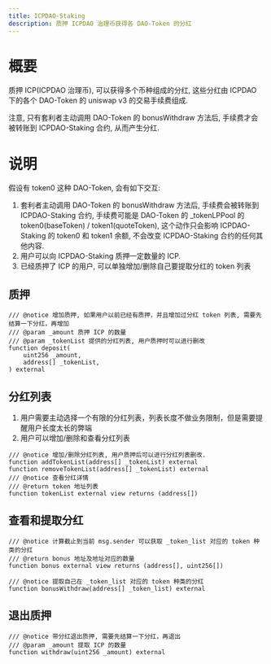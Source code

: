```yaml
---
title: ICPDAO-Staking
description: 质押 ICPDAO 治理币获得各 DAO-Token 的分红
---
```


# 概要

质押 ICP(ICPDAO 治理币), 可以获得多个币种组成的分红, 这些分红由 ICPDAO 下的各个 DAO-Token 的 uniswap v3 的交易手续费组成.

注意, 只有套利者主动调用 DAO-Token 的 bonusWithdraw 方法后, 手续费才会被转账到 ICPDAO-Staking 合约, 从而产生分红.

# 说明

假设有 token0 这种 DAO-Token, 会有如下交互:

1. 套利者主动调用 DAO-Token 的 bonusWithdraw 方法后, 手续费会被转账到 ICPDAO-Staking 合约, 手续费可能是 DAO-Token 的 _tokenLPPool 的 token0(baseToken) / token1(quoteToken), 这个动作只会影响 ICPDAO-Staking 的 token0 和 token1 余额, 不会改变 ICPDAO-Staking 合约的任何其他内容.
2. 用户可以向 ICPDAO-Staking 质押一定数量的 ICP.
3. 已经质押了 ICP 的用户, 可以单独增加/删除自己要提取分红的 token 列表

## 质押

```solidity
/// @notice 增加质押, 如果用户以前已经有质押，并且增加过分红 token 列表, 需要先结算一下分红，再增加
/// @param _amount 质押 ICP 的数量
/// @param _tokenList 提供的分红列表, 用户质押时可以进行删改
function deposit(
    uint256 _amount, 
    address[] _tokenList,
) external
```

## 分红列表

1. 用户需要主动选择一个有限的分红列表，列表长度不做业务限制，但是需要提醒用户长度太长的弊端
2. 用户可以增加/删除和查看分红列表

```solidity
/// @notice 增加/删除分红列表, 用户质押后可以进行分红列表删改.
function addTokenList(address[] _tokenList) external
function removeTokenList(address[] _tokenList) external
/// @notice 查看分红详情
/// @return token 地址列表
function tokenList external view returns (address[])
```

## 查看和提取分红

```solidity
/// @notice 计算截止到当前 msg.sender 可以获取 _token_list 对应的 token 种类的分红
/// @return bonus 地址及地址对应的数量
function bonus external view returns (address[], uint256[])

/// @notice 提取自己在 _token_list 对应的 token 种类的分红
function bonusWithdraw(address[] _token_list) external
```

## 退出质押

```solidity
/// @notice 带分红退出质押, 需要先结算一下分红，再退出
/// @param _amount 提取 ICP 的数量
function withdraw(uint256 _amount) external
```
